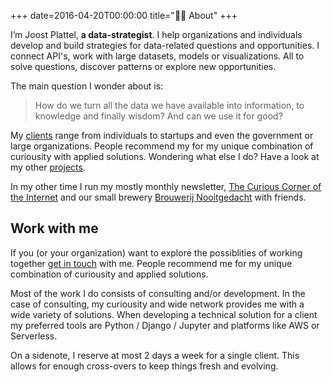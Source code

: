 +++
date=2016-04-20T00:00:00
title="👨‍💻 About"
+++

I’m Joost Plattel, **a data-strategist**. I help organizations and individuals develop and build strategies for data-related questions and opportunities.  I connect API's, work with large datasets, models or visualizations. All to solve questions, discover patterns or explore new opportunities. 

The main question I wonder about is:

> How do we turn all the data we have available into information, to knowledge and finally wisdom? And can we use it for good?

My [clients](/client) range from individuals to startups and even the government or large organizations. People recommend my for my unique combination of curiousity with applied solutions. Wondering what else I do? Have a look at my other [projects](/projects). 

In my other time I run my mostly monthly newsletter, [The Curious Corner of the Internet](https://curiouscorner.nl) and our small brewery [Brouwerij Nooitgedacht](http://brouwerijnooitgedacht.nl/) with friends.</a>

## Work with me

If you (or your organization) want to explore the possiblities of working together [get in touch](/contact) with me. People recommend me for my unique combination of curiousity and applied solutions. 

Most of the work I do consists of consulting and/or development. In the case of consulting, my curiousity and wide network provides me with a wide variety of solutions. When developing a technical solution for a client my preferred tools are Python / Django / Jupyter and platforms like AWS or Serverless.

On a sidenote, I reserve at most 2 days a week for a single client. This allows for enough cross-overs to keep things fresh and evolving.